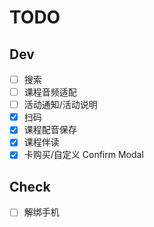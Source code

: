 # TODO

## Dev

- [ ] 搜索
- [ ] 课程音频适配
- [ ] 活动通知/活动说明
- [x] 扫码
- [x] 课程配音保存
- [x] 课程伴读
- [x] 卡购买/自定义 Confirm Modal

## Check

- [ ] 解绑手机
